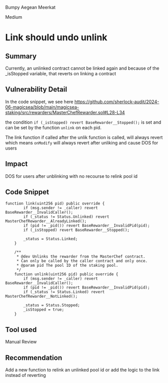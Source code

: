 Bumpy Aegean Meerkat

Medium

# Link should undo unlink

## Summary

Currently, an unlinked contract cannot be linked again and because of the _isStopped variable, that reverts on linking a contract 

## Vulnerability Detail

In the code snippet, we see here https://github.com/sherlock-audit/2024-06-magicsea/blob/main/magicsea-staking/src/rewarders/MasterChefRewarder.sol#L28-L34

the condition `if (_isStopped) revert BaseRewarder__Stopped();` is set and can be set by the function `unlink` on each pid.

The link function if called after the unlik function is called, will always revert which means `onModify` will always revert after unliking and cause DOS for users

## Impact

DOS for users after unblinking with no recourse to relink pool id

## Code Snippet

```solidity
function link(uint256 pid) public override {
        if (msg.sender != _caller) revert BaseRewarder__InvalidCaller();
        if (_status != Status.Unlinked) revert MasterChefRewarder__AlreadyLinked();
        if (pid != _pid()) revert BaseRewarder__InvalidPid(pid);
        if (_isStopped) revert BaseRewarder__Stopped();

        _status = Status.Linked;
    }

    /**
     * @dev Unlinks the rewarder from the MasterChef contract.
     * Can only be called by the caller contract and only once.
     * @param pid The pool ID of the staking pool.
     */
    function unlink(uint256 pid) public override {
        if (msg.sender != _caller) revert BaseRewarder__InvalidCaller();
        if (pid != _pid()) revert BaseRewarder__InvalidPid(pid);
        if (_status != Status.Linked) revert MasterChefRewarder__NotLinked();

        _status = Status.Stopped;
        _isStopped = true;
    }
```
## Tool used

Manual Review

## Recommendation

Add a new function to relink an unlinked pool id or add the logic to the link instead of reverting